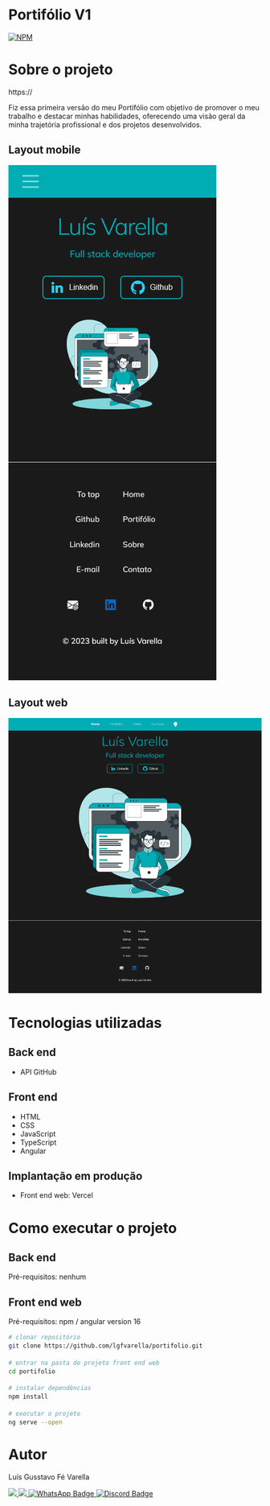 # Portifólio V1
[![NPM](https://img.shields.io/npm/l/react)](https://github.com/lgfvarella/lgfvarella/blob/main/LICENSE) 

# Sobre o projeto

https://

Fiz essa primeira versão do meu Portifólio com objetivo de promover o meu trabalho e destacar minhas habilidades, oferecendo uma visão geral da minha trajetória profissional e dos projetos desenvolvidos.


## Layout mobile
![Mobile 1](https://github.com/lgfvarella/portifolio/blob/main/portifolio/src/assets/portifolioLayoutMobile.png)

## Layout web
![Web 1](https://github.com/lgfvarella/portifolio/blob/main/portifolio/src/assets/portifolioLayoutWeb.png)

# Tecnologias utilizadas
## Back end
- API GitHub

## Front end
- HTML
- CSS
- JavaScript
- TypeScript
- Angular

## Implantação em produção
- Front end web: Vercel

# Como executar o projeto

## Back end
Pré-requisitos: nenhum

## Front end web
Pré-requisitos: npm / angular version 16

```bash
# clonar repositório
git clone https://github.com/lgfvarella/portifolio.git

# entrar na pasta do projeto front end web
cd portifolio

# instalar dependências
npm install

# executar o projeto
ng serve --open
```

# Autor

Luís Gusstavo Fé Varella

<a href = "mailto:lgfvarella@gmail.com" style="border-radius">
 <img src="https://img.shields.io/badge/Gmail-ff0000?logo=gmail&logoColor=white&style=for-the-badge&labelWidth=120">
</a>
<a href = "https://www.linkedin.com/in/lgvarelladevs/" style="border-radius">
 <img src="https://img.shields.io/badge/Linkedin-0000ff?logo=linkedin&logoColor=white&style=for-the-badge&labelWidth=120">
</a>
<a href="https://api.whatsapp.com/send?phone=55062996113999" target="_blank">
 <img src="https://img.shields.io/badge/WhatsApp-022c02?logo=whatsapp&logoColor=white&style=for-the-badge&labelWidth=120" alt="WhatsApp Badge">
</a>
<a href="https://discord.gg/er2hR9BU" target="_blank">
 <img src="https://img.shields.io/badge/Discord-40128b?logo=discord&logoColor=white&style=for-the-badge&labelWidth=120" alt="Discord Badge">
</a>
